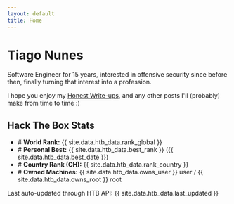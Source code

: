 ```yaml
---
layout: default
title: Home
---
```


# Tiago Nunes
Software Engineer for 15 years, interested in offensive security since before then, finally turning that interest into a profession.

I hope you enjoy my [Honest Write-ups](/writeups), and any other posts I'll (probably) make from time to time :)

<div class="card">
  <h2>Hack The Box Stats</h2>
  <ul>
    <!--<li># <strong>Rank:</strong> {{ site.data.htb_data.rank_label }}</li>-->
    <li># <strong>World Rank:</strong> {{ site.data.htb_data.rank_global }}</li>
    <li># <strong>Personal Best:</strong> {{ site.data.htb_data.best_rank }} ({{ site.data.htb_data.best_date }})</li>
    <li># <strong>Country Rank (CH):</strong> {{ site.data.htb_data.rank_country }}</li>
    <li># <strong>Owned Machines:</strong> {{ site.data.htb_data.owns_user }} user / {{ site.data.htb_data.owns_root }} root</li>
    <!--<li># <strong>Current ProLab:</strong> {{ site.data.htb_data.current_prolab }} ({{ site.data.htb_data.prolab_owned_flags }}/{{ site.data.htb_data.prolab_total_flags }} flags)</li>-->
  </ul>
  <div class="last-updated">Last auto-updated through HTB API: {{ site.data.htb_data.last_updated }}</div>
</div>

